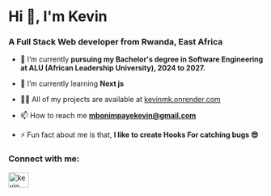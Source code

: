 
<h1 align="left">Hi 👋, I'm Kevin</h1>

<h3 align="left">A Full Stack Web developer from Rwanda, East Africa</h3>

- 🔭 I’m currently **pursuing my Bachelor's degree in Software Engineering at ALU (African Leadership University), 2024 to 2027.**

- 🌱 I’m currently learning **Next js**

- 👨‍💻 All of my projects are available at [kevinmk.onrender.com](kevinmk.onrender.com)

- 📫 How to reach me **mbonimpayekevin@gmail.com**

- ⚡ Fun fact about me is that, **I like to create Hooks For catching bugs 😎**

<h3 align="left">Connect with me:</h3>
<p align="left">
<a href="https://linkedin.com/in/kevinkaneza" target="blank"><img align="center" src="https://raw.githubusercontent.com/rahuldkjain/github-profile-readme-generator/master/src/images/icons/Social/linked-in-alt.svg" alt="kevin kaneza" height="30" width="40" /></a>
</p>


